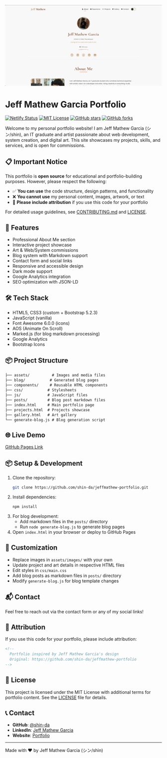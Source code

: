 ![Preview](preview.png)

# Jeff Mathew Garcia Portfolio

[![Netlify Status](https://api.netlify.com/api/v1/badges/be375a2c-ded4-4049-afd4-fbd45b9abe74/deploy-status)](https://app.netlify.com/projects/jeffmathew/deploys)
[![MIT License](https://img.shields.io/badge/license-MIT-green.svg)](LICENSE)
[![GitHub stars](https://img.shields.io/github/stars/shin-da/jeffmathew-portfolio.svg?style=social)](https://github.com/shin-da/jeffmathew-portfolio/stargazers)
[![GitHub forks](https://img.shields.io/github/forks/shin-da/jeffmathew-portfolio.svg?style=social)](https://github.com/shin-da/jeffmathew-portfolio/network/members)

Welcome to my personal portfolio website! I am Jeff Mathew Garcia (シン/shin), an IT graduate and artist passionate about web development, system creation, and digital art. This site showcases my projects, skills, and services, and is open for commissions.

## 📋 Important Notice

This portfolio is **open source** for educational and portfolio-building purposes. However, please respect the following:

- ✅ **You can use** the code structure, design patterns, and functionality
- ❌ **You cannot use** my personal content, images, artwork, or text
- 📝 **Please include attribution** if you use this code for your portfolio

For detailed usage guidelines, see [CONTRIBUTING.md](CONTRIBUTING.md) and [LICENSE](LICENSE).

## 🚀 Features
- Professional About Me section
- Interactive project showcase
- Art & Web/System commissions
- Blog system with Markdown support
- Contact form and social links
- Responsive and accessible design
- Dark mode support
- Google Analytics integration
- SEO optimization with JSON-LD

## 🛠️ Tech Stack
- HTML5, CSS3 (custom + Bootstrap 5.2.3)
- JavaScript (vanilla)
- Font Awesome 6.0.0 (icons)
- AOS (Animate On Scroll)
- Marked.js (for blog markdown processing)
- Google Analytics
- Bootstrap Icons

## 📦 Project Structure
```
├── assets/          # Images and media files
├── blog/           # Generated blog pages
├── components/     # Reusable HTML components
├── css/           # Stylesheets
├── js/            # JavaScript files
├── posts/         # Blog post markdown files
├── index.html     # Main portfolio page
├── projects.html  # Projects showcase
├── gallery.html   # Art gallery
└── generate-blog.js # Blog generation script
```

## 🌐 Live Demo
[GitHub Pages Link](https://shin-da.github.io/jeffmathew-portfolio/)

## 📦 Setup & Development
1. Clone the repository:
   ```bash
   git clone https://github.com/shin-da/jeffmathew-portfolio.git
   ```
2. Install dependencies:
   ```bash
   npm install
   ```
3. For blog development:
   - Add markdown files in the `posts/` directory
   - Run `node generate-blog.js` to generate blog pages
4. Open `index.html` in your browser or deploy to GitHub Pages

## 📝 Customization
- Replace images in `assets/images/` with your own
- Update project and art details in respective HTML files
- Edit styles in `css/main.css`
- Add blog posts as markdown files in `posts/` directory
- Modify `generate-blog.js` for blog template changes

## 📬 Contact
Feel free to reach out via the contact form or any of my social links!

## 🙏 Attribution

If you use this code for your portfolio, please include attribution:

```html
<!-- 
  Portfolio inspired by Jeff Mathew Garcia's design
  Original: https://github.com/shin-da/jeffmathew-portfolio
-->
```

## 📄 License

This project is licensed under the MIT License with additional terms for portfolio content. See the [LICENSE](LICENSE) file for details.

## 📞 Contact

- **GitHub**: [@shin-da](https://github.com/shin-da)
- **LinkedIn**: [Jeff Mathew Garcia](https://www.linkedin.com/in/jeffmathew-garcia-a1b636347/)
- **Website**: [Portfolio](https://shin-da.github.io/jeffmathew-portfolio/)

---
Made with ❤️ by Jeff Mathew Garcia (シン/shin) 
